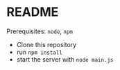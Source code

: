 # README #

Prerequisites: `node`, `npm`

* Clone this repository
* run `npm install`
* start the server with `node main.js`